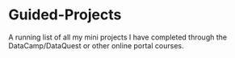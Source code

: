 # Guided-Projects

A running list of all my mini projects I have completed through the DataCamp/DataQuest  or other online portal courses. 
